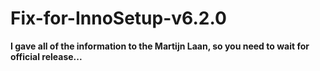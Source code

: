 # Fix-for-InnoSetup-v6.2.0

**I gave all of the information to the Martijn Laan, so you need to wait for official release...**
